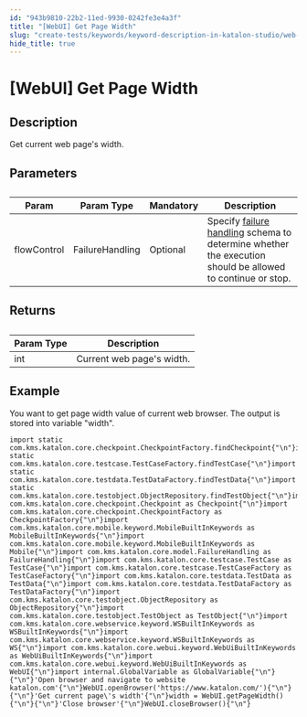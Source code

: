 ```yaml
---
id: "943b9810-22b2-11ed-9930-0242fe3e4a3f"
title: "[WebUI] Get Page Width"
slug: "create-tests/keywords/keyword-description-in-katalon-studio/web-ui-keywords/webui-get-page-width"
hide_title: true
---
```


# <a id="id_0" class="anchor_top_offset"/><a id="ariaid-title1" class="anchor_top_offset"/>[WebUI] Get Page Width


## <a id="id_0__id_1" class="anchor_top_offset"/>Description  

              
<p xmlns="http://www.w3.org/1999/xhtml" className="p">Get current web page's width.</p> 
      

## <a id="id_0__id_2" class="anchor_top_offset"/>Parameters  

              
<table xmlns="http://www.w3.org/1999/xhtml" className="table anchor_top_offset" id="id_0__4cbce508-e885-4a75-9d9a-d9bb7bb5f5dd"><caption /><thead className="thead"><tr className><th className="entry anchor_top_offset" id="id_0__4cbce508-e885-4a75-9d9a-d9bb7bb5f5dd__entry__1">Param</th><th className="entry anchor_top_offset" id="id_0__4cbce508-e885-4a75-9d9a-d9bb7bb5f5dd__entry__2">Param Type</th><th className="entry anchor_top_offset" id="id_0__4cbce508-e885-4a75-9d9a-d9bb7bb5f5dd__entry__3">Mandatory</th><th className="entry anchor_top_offset" id="id_0__4cbce508-e885-4a75-9d9a-d9bb7bb5f5dd__entry__4">Description</th></tr></thead><tbody className="tbody"><tr className><td className="entry" headers="id_0__4cbce508-e885-4a75-9d9a-d9bb7bb5f5dd__entry__1 id_0__4cbce508-e885-4a75-9d9a-d9bb7bb5f5dd__entry__2 id_0__4cbce508-e885-4a75-9d9a-d9bb7bb5f5dd__entry__3 id_0__4cbce508-e885-4a75-9d9a-d9bb7bb5f5dd__entry__4 ">flowControl</td><td className="entry" headers="id_0__4cbce508-e885-4a75-9d9a-d9bb7bb5f5dd__entry__1 id_0__4cbce508-e885-4a75-9d9a-d9bb7bb5f5dd__entry__2 id_0__4cbce508-e885-4a75-9d9a-d9bb7bb5f5dd__entry__3 id_0__4cbce508-e885-4a75-9d9a-d9bb7bb5f5dd__entry__4 ">FailureHandling</td><td className="entry" headers="id_0__4cbce508-e885-4a75-9d9a-d9bb7bb5f5dd__entry__1 id_0__4cbce508-e885-4a75-9d9a-d9bb7bb5f5dd__entry__2 id_0__4cbce508-e885-4a75-9d9a-d9bb7bb5f5dd__entry__3 id_0__4cbce508-e885-4a75-9d9a-d9bb7bb5f5dd__entry__4 ">Optional</td><td className="entry" headers="id_0__4cbce508-e885-4a75-9d9a-d9bb7bb5f5dd__entry__1 id_0__4cbce508-e885-4a75-9d9a-d9bb7bb5f5dd__entry__2 id_0__4cbce508-e885-4a75-9d9a-d9bb7bb5f5dd__entry__3 id_0__4cbce508-e885-4a75-9d9a-d9bb7bb5f5dd__entry__4 ">Specify <a className="xref" href="/docs/maintain/configure-failure-handling-settings-in-katalon-studio">failure handling</a> schema to         determine whether the execution should be allowed to continue or         stop.</td></tr></tbody></table> 
      

## <a id="id_0__id_3" class="anchor_top_offset"/>Returns

              
<table xmlns="http://www.w3.org/1999/xhtml" className="table anchor_top_offset" id="id_0__6e5e0ab1-b49a-492a-a765-e9ef15cda913"><caption /><thead className="thead"><tr className><th className="entry anchor_top_offset" id="id_0__6e5e0ab1-b49a-492a-a765-e9ef15cda913__entry__1">Param Type</th><th className="entry anchor_top_offset" id="id_0__6e5e0ab1-b49a-492a-a765-e9ef15cda913__entry__2">Description</th></tr></thead><tbody className="tbody"><tr className><td className="entry" headers="id_0__6e5e0ab1-b49a-492a-a765-e9ef15cda913__entry__1 id_0__6e5e0ab1-b49a-492a-a765-e9ef15cda913__entry__2 ">int</td><td className="entry" headers="id_0__6e5e0ab1-b49a-492a-a765-e9ef15cda913__entry__1 id_0__6e5e0ab1-b49a-492a-a765-e9ef15cda913__entry__2 ">Current web page's width.</td></tr></tbody></table> 
      

## <a id="id_0__id_4" class="anchor_top_offset"/>Example 

              
<p xmlns="http://www.w3.org/1999/xhtml" className="p">You want to get page width value of current web browser. The   output is stored into variable "width".</p> 
              
<pre xmlns="http://www.w3.org/1999/xhtml" className="pre codeblock"><code>import static com.kms.katalon.core.checkpoint.CheckpointFactory.findCheckpoint{"\n"}import static com.kms.katalon.core.testcase.TestCaseFactory.findTestCase{"\n"}import static com.kms.katalon.core.testdata.TestDataFactory.findTestData{"\n"}import static com.kms.katalon.core.testobject.ObjectRepository.findTestObject{"\n"}import com.kms.katalon.core.checkpoint.Checkpoint as Checkpoint{"\n"}import com.kms.katalon.core.checkpoint.CheckpointFactory as CheckpointFactory{"\n"}import com.kms.katalon.core.mobile.keyword.MobileBuiltInKeywords as MobileBuiltInKeywords{"\n"}import com.kms.katalon.core.mobile.keyword.MobileBuiltInKeywords as Mobile{"\n"}import com.kms.katalon.core.model.FailureHandling as FailureHandling{"\n"}import com.kms.katalon.core.testcase.TestCase as TestCase{"\n"}import com.kms.katalon.core.testcase.TestCaseFactory as TestCaseFactory{"\n"}import com.kms.katalon.core.testdata.TestData as TestData{"\n"}import com.kms.katalon.core.testdata.TestDataFactory as TestDataFactory{"\n"}import com.kms.katalon.core.testobject.ObjectRepository as ObjectRepository{"\n"}import com.kms.katalon.core.testobject.TestObject as TestObject{"\n"}import com.kms.katalon.core.webservice.keyword.WSBuiltInKeywords as WSBuiltInKeywords{"\n"}import com.kms.katalon.core.webservice.keyword.WSBuiltInKeywords as WS{"\n"}import com.kms.katalon.core.webui.keyword.WebUiBuiltInKeywords as WebUiBuiltInKeywords{"\n"}import com.kms.katalon.core.webui.keyword.WebUiBuiltInKeywords as WebUI{"\n"}import internal.GlobalVariable as GlobalVariable{"\n"}{"\n"}'Open browser and navigate to website katalon.com'{"\n"}WebUI.openBrowser('https://www.katalon.com/'){"\n"}{"\n"}'Get current page\'s width'{"\n"}width = WebUI.getPageWidth(){"\n"}{"\n"}'Close browser'{"\n"}WebUI.closeBrowser(){"\n"}</code></pre> 
            
